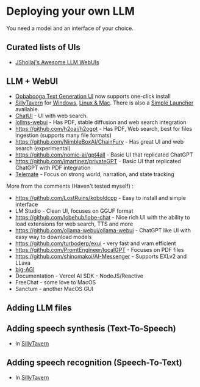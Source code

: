 # Deploying your own LLM

You need a model and an interface of your choice.

## Curated lists of UIs
* [JShollaj's Awesome LLM WebUIs](https://github.com/JShollaj/Awesome-LLM-Web-UI)

## LLM + WebUI

* [Oobabooga Text Generation UI](https://github.com/oobabooga/text-generation-webui) now supports one-click install
* [SillyTavern](https://docs.sillytavern.app/) for [Windows](https://docs.sillytavern.app/installation/windows/), [Linux & Mac](https://docs.sillytavern.app/installation/linuxmacos/). There is also a [Simple Launcher](https://sillytavernai.com/st-simplelauncher/) available.
* [ChatUI](https://github.com/huggingface/chat-ui) - UI with web search.
* [lollms-webui](https://github.com/ParisNeo/lollms-webui/) - Has PDF, stable diffusion and web search integration
* https://github.com/h2oai/h2ogpt - Has PDF, Web search, best for files ingestion (supports many file formats)
* https://github.com/NimbleBoxAI/ChainFury - Has great UI and web search (experimental)
* https://github.com/nomic-ai/gpt4all - Basic UI that replicated ChatGPT
* https://github.com/imartinez/privateGPT - Basic UI that replicated ChatGPT with PDF integration
* [Telemate](https://github.com/vegu-ai/talemate) - Focus on strong world, narration, and state tracking

More from the comments (Haven't tested myself) :
* https://github.com/LostRuins/koboldcpp - Easy to install and simple interface
* LM Studio - Clean UI, focuses on GGUF format
* https://github.com/lobehub/lobe-chat - Nice rich UI with the ability to load extensions for web search, TTS and more
* https://github.com/ollama-webui/ollama-webui - ChatGPT like UI with easy way to download models
* https://github.com/turboderp/exui - very fast and vram efficient
* https://github.com/PromtEngineer/localGPT - Focuses on PDF files
* https://github.com/shinomakoi/AI-Messenger - Supports EXLv2 and LLava
* [big-AGI](https://github.com/enricoros/big-AGI)
* Documentation - Vercel AI SDK - NodeJS/Reactive
* FreeChat - some love to MacOS
* Sanctum - another MacOS GUI

## Adding LLM files

## Adding speech synthesis (Text-To-Speech)
* In [SillyTavern](https://docs.sillytavern.app/extras/extensions/tts/)

## Adding speech recognition (Speech-To-Text)
* In [SillyTavern](https://docs.sillytavern.app/extras/extensions/speech-recognition/)
